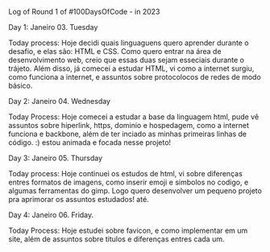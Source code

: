Log of Round 1 of #100DaysOfCode - in 2023

Day 1: Janeiro 03. Tuesday

Today process: Hoje decidi quais linguaguens quero aprender durante o desafio, e elas são: HTML e CSS. 
Como quero entrar na área de desenvolvimento web, creio que essas duas sejam esseciais durante o trájeto. 
Além disso, já comecei a estudar HTML, vi como a internet surgiu, como funciona a internet, e assuntos sobre 
protocolocos de redes de modo básico.


Day 2: Janeiro 04. Wednesday 

Today Process: Hoje comecei a estudar a base da linguagem html, pude vê assuntos sobre hiperlink, https, dominio e hospedagem, como a internet funciona e backbone, além de ter inciado as minhas primeiras linhas de código. :) 
estou animada e focada nesse projeto!

Day 3: Janeiro 05. Thursday

Today process: Hoje continuei os estudos de html, vi sobre diferenças entres formatos de imagens, como inserir emoji e simbolos no codigo, e algumas ferramentas do gimp.
Logo quero desenvolver um pequeno projeto pra aprimorar os assuntos estudados! até.

Day 4: Janeiro 06. Friday. 

Today Process: Hoje estudei sobre favicon, e como implementar em um site, além de assuntos sobre titulos e diferenças entres cada um.
